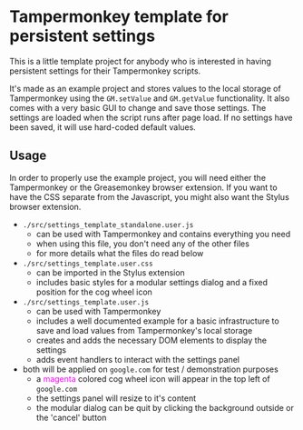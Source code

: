 # Tampermonkey template for persistent settings

This is a little template project for anybody who is interested in having persistent settings for their Tampermonkey scripts.

It's made as an example project and stores values to the local storage of Tampermonkey using the `GM.setValue` and `GM.getValue` functionality.
It also comes with a very basic GUI to change and save those settings. The settings are loaded when the script runs after page load. If no settings have been saved, it will use hard-coded default values.

## Usage

In order to properly use the example project, you will need either the Tampermonkey or the Greasemonkey browser extension.
If you want to have the CSS separate from the Javascript, you might also want the Stylus browser extension.

- `./src/settings_template_standalone.user.js`
  - can be used with Tampermonkey and contains everything you need
  - when using this file, you don't need any of the other files
  - for more details what the files do read below
- `./src/settings_template.user.css`
  - can be imported in the Stylus extension
  - includes basic styles for a modular settings dialog and a fixed position for the cog wheel icon
- `./src/settings_template.user.js`
  - can be used with Tampermonkey
  - includes a well documented example for a basic infrastructure to save and load values from Tampermonkey's local storage
  - creates and adds the necessary DOM elements to display the settings
  - adds event handlers to interact with the settings panel
- both will be applied on `google.com` for test / demonstration purposes
  - a <span style="color:magenta">magenta</span> colored cog wheel icon will appear in the top left of `google.com`
  - the settings panel will resize to it's content
  - the modular dialog can be quit by clicking the background outside or the 'cancel' button